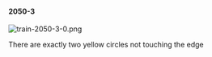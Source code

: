 #### 2050-3
![train-2050-3-0.png](https://github.com/lil-lab/nlvr/raw/master/nlvr/train/images/55/train-2050-3-0.png "train-2050-3-0.png")

There are exactly two yellow circles not touching the edge